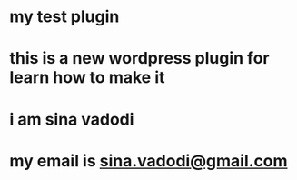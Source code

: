 # my test plugin

# this is a new wordpress plugin for learn how to make it
# i am sina vadodi
# my email is sina.vadodi@gmail.com
